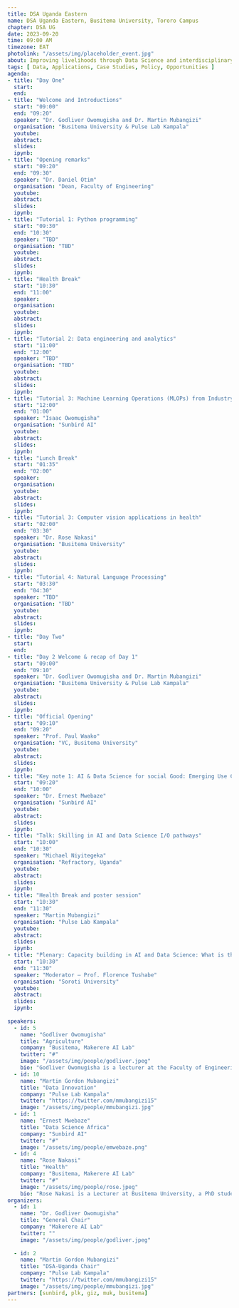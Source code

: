 ```yaml
---
title: DSA Uganda Eastern
name: DSA Uganda Eastern, Busitema University, Tororo Campus
chapter: DSA UG
date: 2023-09-20
time: 09:00 AM
timezone: EAT
photolink: "/assets/img/placeholder_event.jpg"
about: Improving livelihoods through Data Science and interdisciplinary research 🇺🇬
tags: [ Data, Applications, Case Studies, Policy, Opportunities ]
agenda: 
- title: "Day One"
  start: 
  end: 
- title: "Welcome and Introductions"
  start: "09:00"
  end: "09:20"
  speaker: "Dr. Godliver Owomugisha and Dr. Martin Mubangizi" 
  organisation: "Busitema University & Pulse Lab Kampala"
  youtube:
  abstract:
  slides:
  ipynb:
- title: "Opening remarks"
  start: "09:20"
  end: "09:30"
  speaker: "Dr. Daniel Otim"
  organisation: "Dean, Faculty of Engineering"
  youtube:
  abstract:
  slides: 
  ipynb:
- title: "Tutorial 1: Python programming"
  start: "09:30"
  end: "10:30"
  speaker: "TBD"
  organisation: "TBD"
  youtube:
  abstract:
  slides:
  ipynb:
- title: "Health Break"
  start: "10:30"
  end: "11:00"
  speaker: 
  organisation:
  youtube:
  abstract:
  slides:
  ipynb:
- title: "Tutorial 2: Data engineering and analytics"
  start: "11:00"
  end: "12:00"
  speaker: "TBD"
  organisation: "TBD"
  youtube:
  abstract:
  slides: 
  ipynb:
- title: "Tutorial 3: Machine Learning Operations (MLOPs) from Industry"
  start: "12:00"
  end: "01:00"
  speaker: "Isaac Owomugisha"
  organisation: "Sunbird AI"
  youtube:
  abstract:
  slides: 
  ipynb:
- title: "Lunch Break"
  start: "01:35"
  end: "02:00"
  speaker: 
  organisation: 
  youtube:
  abstract:
  slides: 
  ipynb:
- title: "Tutorial 3: Computer vision applications in health"
  start: "02:00"
  end: "03:30"
  speaker: "Dr. Rose Nakasi"
  organisation: "Busitema University"
  youtube:
  abstract:
  slides:
  ipynb:
- title: "Tutorial 4: Natural Language Processing"
  start: "03:30"
  end: "04:30"
  speaker: "TBD"
  organisation: "TBD"
  youtube:
  abstract:
  slides: 
  ipynb:
- title: "Day Two"
  start: 
  end: 
- title: "Day 2 Welcome & recap of Day 1"
  start: "09:00"
  end: "09:10"
  speaker: "Dr. Godliver Owomugisha and Dr. Martin Mubangizi" 
  organisation: "Busitema University & Pulse Lab Kampala"
  youtube:
  abstract:
  slides:
  ipynb:
- title: "Official Opening"
  start: "09:10"
  end: "09:20"
  speaker: "Prof. Paul Waako"
  organisation: "VC, Busitema University"
  youtube:
  abstract:
  slides:
  ipynb:
- title: "Key note 1: AI & Data Science for social Good: Emerging Use Cases from Uganda"
  start: "09:20"
  end: "10:00"
  speaker: "Dr. Ernest Mwebaze"
  organisation: "Sunbird AI"
  youtube:
  abstract:
  slides:
  ipynb:
- title: "Talk: Skilling in AI and Data Science I/O pathways" 
  start: "10:00"
  end: "10:30"
  speaker: "Michael Niyitegeka"
  organisation: "Refractory, Uganda"
  youtube:
  abstract:
  slides:
  ipynb:
- title: "Health Break and poster session"
  start: "10:30"
  end: "11:30"
  speaker: "Martin Mubangizi"
  organisation: "Pulse Lab Kampala"
  youtube:
  abstract:
  slides:
  ipynb:
- title: "Plenary: Capacity building in AI and Data Science: What is the role of Universities, Industry, and Government?"
  start: "10:30"
  end: "11:30"
  speaker: "Moderator – Prof. Florence Tushabe"
  organisation: "Soroti University"
  youtube:
  abstract:
  slides:
  ipynb:
  
speakers: 
  - id: 5
    name: "Godliver Owomugisha"
    title: "Agriculture"
    company: "Busitema, Makerere AI Lab"
    twitter: "#"
    image: "/assets/img/people/godliver.jpeg"
    bio: "Godliver Owomugisha is a lecturer at the Faculty of Engineering, Busitema University. She is also researcher and  a former PhD student at the Data Science & AI Lab, Makerere University under a project entitled: “Automated mobile survey technology and spatial modeling of viral cassava diseases” Her PhD thesis titled “Computational intelligence & modeling of crop disease data in Africa.” can be summarised into these areas: (i). Developed algorithms to auto-diagnose diseases in crops using an image dataset captured with a mobile phone camera. (ii). Investigated on the diagnosis of disease in crops before they become symptomatic by use of spectrograms. (ii). Investigated on the development of a low-cost 3-D printed smartphone add-on spectrometer that can be used to diagnose crop diseases in the fields. Her research work has won her a couple of awards including; Best Engineering Thesis Award 2020, University of Groningen and Research Grant from Data Science Africa, 2020."
  - id: 10
    name: "Martin Gordon Mubangizi"
    title: "Data Innovation"
    company: "Pulse Lab Kampala"
    twitter: "https://twitter.com/mmubangizi15"
    image: "/assets/img/people/mmubangizi.jpg"
  - id: 1
    name: "Ernest Mwebaze"
    title: "Data Science Africa"
    company: "Sunbird AI"
    twitter: "#"
    image: "/assets/img/people/emwebaze.png"
  - id: 4
    name: "Rose Nakasi"
    title: "Health"
    company: "Busitema, Makerere AI Lab"
    twitter: "#"
    image: "/assets/img/people/rose.jpeg"
    bio: "Rose Nakasi is a Lecturer at Busitema University, a PhD student at Makerere University  as well as a Researcher at Makerere AI Lab. My research interests are in Artificial Intelligence and Data Science and particularly in the use of these for developing improved automated tools and techniques for improved health. I have majorly worked on automated microscopy diagnosis and prediction of Malaria in low resourced but highly endemic settings."
organizers: 
  - id: 1
    name: "Dr. Godliver Owomugisha"
    title: "General Chair"
    company: "Makerere AI Lab"
    twitter: ""
    image: "/assets/img/people/godliver.jpeg"
   
  - id: 2
    name: "Martin Gordon Mubangizi"
    title: "DSA-Uganda Chair"
    company: "Pulse Lab Kampala"
    twitter: "https://twitter.com/mmubangizi15"
    image: "/assets/img/people/mmubangizi.jpg"
partners: [sunbird, plk, giz, muk, busitema]
---
```


